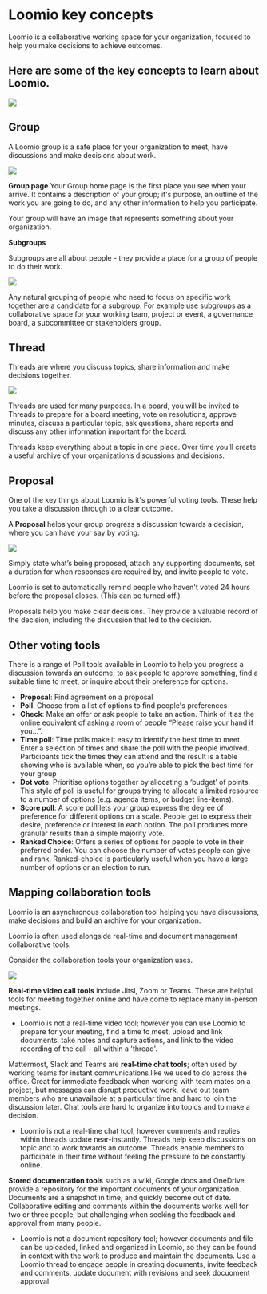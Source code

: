 # Loomio key concepts

Loomio is a collaborative working space for your organization, focused to help you make decisions to achieve outcomes.

## Here are some of the key concepts to learn about Loomio.

![](key-concept.png)

## Group

A Loomio group is a safe place for your organization to meet, have discussions and make decisions about work.

![](Groups.png#width-50)

**Group page**
Your Group home page is the first place you see when your arrive. It contains a description of your group; it's purpose, an outline of the work you are going to do, and any other information to help you participate.

Your group will have an image that represents something about your organization.

**Subgroups**

Subgroups are all about people - they provide a place for a group of people to do their work. 

![](subgroups.png)

Any natural grouping of people who need to focus on specific work together are a candidate for a subgroup. For example use subgroups as a collaborative space for your working team, project or event, a governance board, a subcommittee or stakeholders group.

## Thread

Threads are where you discuss topics, share information and make decisions together.  

![](Threads.png#width-50)

Threads are used for many purposes.  In a board, you will be invited to Threads to prepare for a board meeting, vote on resolutions, approve minutes, discuss a particular topic, ask questions, share reports and discuss any other information important for the board.

Threads keep everything about a topic in one place. Over time you’ll create a useful archive of your organization’s discussions and decisions.

## Proposal

One of the key things about Loomio is it's powerful voting tools. These help you take a discussion through to a clear outcome.

A **Proposal** helps your group progress a discussion towards a decision, where you can have your say by voting.

![](Proposals.png#width-50)

Simply state what’s being proposed, attach any supporting  documents, set a duration for when responses are required by, and invite people to vote.

Loomio is set to automatically remind people who haven't voted 24 hours before the proposal closes. (This can be turned off.)

Proposals help you make clear decisions. They provide a valuable record of the decision, including the discussion that led to the decision.

## Other voting tools

There is a range of Poll tools available in Loomio to help you progress a discussion towards an outcome; to ask people to approve something, find a suitable time to meet, or inquire about their preference for options.


- **Proposal**: Find agreement on a proposal
- **Poll**: Choose from a list of options to find people's preferences
- **Check**: Make an offer or ask people to take an action. Think of it as the online equivalent of asking a room of people “Please raise your hand if you…”.
- **Time poll**: Time polls make it easy to identify the best time to meet. Enter a selection of times and share the poll with the people involved. Participants tick the times they can attend and the result is a table showing who is available when, so you’re able to pick the best time for your group
- **Dot vote**: Prioritise options together by allocating a ‘budget’ of points. This style of poll is useful for groups trying to allocate a limited resource to a number of options (e.g. agenda items, or budget line-items).
- **Score poll**: A score poll lets your group express the degree of preference for different options on a scale. People get to express their desire, preference or interest in each option. The poll produces more granular results than a simple majority vote.
- **Ranked Choice**: Offers a series of options for people to vote in their preferred order. You can choose the number of votes people can give and rank. Ranked-choice is particularly useful when you have a large number of options or an election to run.


## Mapping collaboration tools

Loomio is an asynchronous collaboration tool helping you have discussions, make decisions and build an archive for your organization.  

Loomio is often used alongside real-time and document management collaborative tools.  

Consider the collaboration tools your organization uses.

![](map-tools.png)

**Real-time video call tools** include Jitsi, Zoom or Teams. These are helpful tools for meeting together online and have come to replace many in-person meetings.  
- Loomio is not a real-time video tool; however you can use Loomio to prepare for your meeting, find a time to meet, upload and link documents, take notes and capture actions, and link to the video recording of the call - all within a 'thread'.

Mattermost, Slack and Teams are **real-time chat tools**; often used by working teams for instant communications like we used to do across the office. Great for immediate feedback when working with team mates on a project, but messages can disrupt productive work, leave out team members who are unavailable at a particular time and hard to join the discussion later.  Chat tools are hard to organize into topics and to make a decision.
- Loomio is not a real-time chat tool; however comments and replies within threads update near-instantly. Threads help keep discussions on topic and to work towards an outcome.  Threads enable members to participate in their time without feeling the pressure to be constantly online.

**Stored documentation tools** such as a wiki, Google docs and OneDrive provide a repository for the important documents of your organization.  Documents are a snapshot in time, and quickly become out of date.  Collaborative editing and comments within the documents works well for two or three people, but challenging when seeking the feedback and approval from many people.
- Loomio is not a document repository tool; however documents and file can be uploaded, linked and organized in Loomio, so they can be found in context with the work to produce and maintain the documents.  Use a Loomio thread to engage people in creating documents, invite feedback and comments, update document with revisions and seek docuoment approval.
